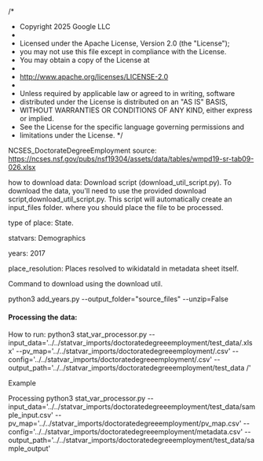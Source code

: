 
/*
 * Copyright 2025 Google LLC
 *
 * Licensed under the Apache License, Version 2.0 (the "License");
 * you may not use this file except in compliance with the License.
 * You may obtain a copy of the License at
 *
 * http://www.apache.org/licenses/LICENSE-2.0
 *
 * Unless required by applicable law or agreed to in writing, software
 * distributed under the License is distributed on an "AS IS" BASIS,
 * WITHOUT WARRANTIES OR CONDITIONS OF ANY KIND, either express or implied.
 * See the License for the specific language governing permissions and
 * limitations under the License.
 */


NCSES_DoctorateDegreeEmployment
source: https://ncses.nsf.gov/pubs/nsf19304/assets/data/tables/wmpd19-sr-tab09-026.xlsx

how to download data: Download script (download_util_script.py). To download the data, you'll need to use the provided download script,download_util_script.py. This script will automatically create an input_files folder. where you should place the file to be processed. 

type of place: State.

statvars: Demographics

years: 2017

place_resolution: Places resolved to wikidataId in metadata sheet itself.


Command to download using the download util.

python3 add_years.py  --output_folder="source_files" --unzip=False


#### Processing the data:


How to run:
python3 stat_var_processor.py  --input_data='../../statvar_imports/doctoratedegreeemployment/test_data/<filename>.xlsx' --pv_map='../../statvar_imports/doctoratedegreeemployment/<filename>.csv' --config='../../statvar_imports/doctoratedegreeemployment/<filename>.csv' --output_path='../../statvar_imports/doctoratedegreeemployment/test_data /<filename>'


Example

Processing
python3 stat_var_processor.py --input_data='../../statvar_imports/doctoratedegreeemployment/test_data/sample_input.csv' --pv_map='../../statvar_imports/doctoratedegreeemployment/pv_map.csv' --config='../../statvar_imports/doctoratedegreeemployment/metadata.csv' --output_path='../../statvar_imports/doctoratedegreeemployment/test_data/sample_output'


